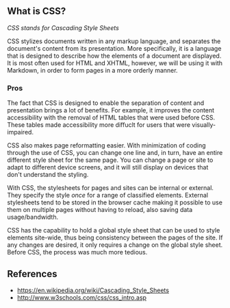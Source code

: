 ## What is CSS?

*CSS stands for Cascading Style Sheets*

CSS stylizes documents written in any markup language, and separates the document's content from its presentation. More specifically, it is a language that is designed to describe how the elements of a document are displayed. It is most often used for HTML and XHTML, however, we will be using it with Markdown, in order to form pages in a more orderly manner. 

### Pros

The fact that CSS is designed to enable the separation of content and presentation brings a lot of benefits. For example, it improves the content accessibility with the removal of HTML tables that were used before CSS. These tables made accessibility more diffuclt for users that were visually-impaired.

CSS also makes page reformatting easier. With minimization of coding through the use of CSS, you can change one line and, in turn, have an entire different style sheet for the same page. You can change a page or site to adapt to different device screens, and it will still display on devices that don't understand the styling. 

With CSS, the stylesheets for pages and sites can be internal or external. They specify the style *once* for a range of classified elements. External stylesheets tend to be stored in the browser cache making it possible to use them on multiple pages without having to reload, also saving data usage/bandwidth.

CSS has the capability to hold a global style sheet that can be used to style elements site-wide, thus being consistency between the pages of the site. If any changes are desired, it only requires a change on the global style sheet. Before CSS, the process was much more tedious.

## References
* https://en.wikipedia.org/wiki/Cascading_Style_Sheets
* http://www.w3schools.com/css/css_intro.asp
